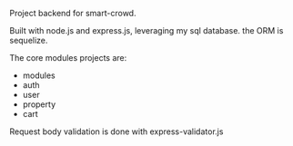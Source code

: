 Project backend for smart-crowd.

Built with node.js and express.js, leveraging my sql database. the ORM is sequelize.

The core modules projects are:
- modules
 - auth
 - user
 - property
 - cart

Request body validation is done with express-validator.js
